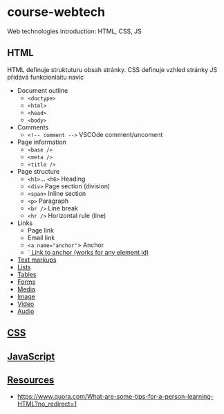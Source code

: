# course-webtech

Web technologies introduction: HTML, CSS, JS

## HTML

HTML definuje struktuturu obsah stránky.
CSS definuje vzhled stránky
JS přidává funkcionlaitu navíc

- Document outline
  - `<doctype>`
  - `<html>`
  - `<head>`
  - `<body>`
- Comments
  - `<!-- comment -->`  VSCOde comment/uncoment
- Page information
  - `<base />`
  - `<meta />`
  - `<title />`
- Page structure
  - `<h1>`... `<h6>` Heading
  - `<div>` Page section (division)
  - `<span>` Inline section
  - `<p>` Paragraph
  - `<br />` Line break
  - `<hr />` Horizontal rule (line)
- Links
  - Page link
  - Email link
  - `<a name="anchor"`> Anchor
  - `<a href="#anchor"> Link to anchor (works for any element id)
- Text markups
- Lists
- Tables
- Forms
- Media
 - Image
 - Video
 - Audio
 
 ## CSS
 
 ## JavaScript
 
 ## Resources
 
- https://www.quora.com/What-are-some-tips-for-a-person-learning-HTML?no_redirect=1
